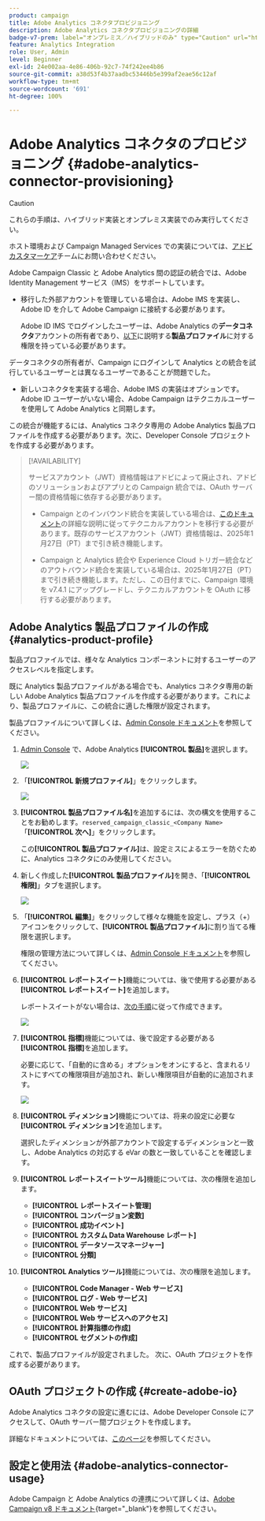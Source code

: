 ```yaml
---
product: campaign
title: Adobe Analytics コネクタプロビジョニング
description: Adobe Analytics コネクタプロビジョニングの詳細
badge-v7-prem: label="オンプレミス／ハイブリッドのみ" type="Caution" url="https://experienceleague.adobe.com/docs/campaign-classic/using/installing-campaign-classic/architecture-and-hosting-models/hosting-models-lp/hosting-models.html?lang=ja" tooltip="v7 のオンプレミスデプロイメントとハイブリッドデプロイメントにのみ適用されます"
feature: Analytics Integration
role: User, Admin
level: Beginner
exl-id: 24e002aa-4e86-406b-92c7-74f242ee4b86
source-git-commit: a38d53f4b37aadbc53446b5e399af2eae56c12af
workflow-type: tm+mt
source-wordcount: '691'
ht-degree: 100%

---
```


# Adobe Analytics コネクタのプロビジョニング {#adobe-analytics-connector-provisioning}

>[!CAUTION]
>
> これらの手順は、ハイブリッド実装とオンプレミス実装でのみ実行してください。
>
>ホスト環境および Campaign Managed Services での実装については、[アドビカスタマーケア](https://helpx.adobe.com/jp/enterprise/admin-guide.html/enterprise/using/support-for-experience-cloud.ug.html)チームにお問い合わせください。

Adobe Campaign Classic と Adobe Analytics 間の認証の統合では、Adobe Identity Management サービス（IMS）をサポートしています。

* 移行した外部アカウントを管理している場合は、Adobe IMS を実装し、Adobe ID を介して Adobe Campaign に接続する必要があります。

  Adobe ID IMS でログインしたユーザーは、Adobe Analytics の&#x200B;**データコネクタ**&#x200B;アカウントの所有者であり、[以下](#analytics-product-profile)に説明する&#x200B;**製品プロファイル**&#x200B;に対する権限を持っている必要があります。

データコネクタの所有者が、Campaign にログインして Analytics との統合を試行しているユーザーとは異なるユーザーであることが問題でした。

* 新しいコネクタを実装する場合、Adobe IMS の実装はオプションです。Adobe ID ユーザーがいない場合、Adobe Campaign はテクニカルユーザーを使用して Adobe Analytics と同期します。

この統合が機能するには、Analytics コネクタ専用の Adobe Analytics 製品プロファイルを作成する必要があります。次に、Developer Console プロジェクトを作成する必要があります。

>[!AVAILABILITY]
>
> サービスアカウント（JWT）資格情報はアドビによって廃止され、アドビのソリューションおよびアプリとの Campaign 統合では、OAuth サーバー間の資格情報に依存する必要があります。</br>
>
> * Campaign とのインバウンド統合を実装している場合は、[このドキュメント](https://developer.adobe.com/developer-console/docs/guides/authentication/ServerToServerAuthentication/migration/#_blank)の詳細な説明に従ってテクニカルアカウントを移行する必要があります。既存のサービスアカウント（JWT）資格情報は、2025年1月27日（PT）まで引き続き機能します。</br>
>
> * Campaign と Analytics 統合や Experience Cloud トリガー統合などのアウトバウンド統合を実装している場合は、2025年1月27日（PT）まで引き続き機能します。ただし、この日付までに、Campaign 環境を v7.4.1 にアップグレードし、テクニカルアカウントを OAuth に移行する必要があります。

## Adobe Analytics 製品プロファイルの作成 {#analytics-product-profile}

製品プロファイルでは、様々な Analytics コンポーネントに対するユーザーのアクセスレベルを指定します。

既に Analytics 製品プロファイルがある場合でも、Analytics コネクタ専用の新しい Adobe Analytics 製品プロファイルを作成する必要があります。これにより、製品プロファイルに、この統合に適した権限が設定されます。

製品プロファイルについて詳しくは、[Admin Console ドキュメント](https://helpx.adobe.com/mt/enterprise/admin-guide.html)を参照してください。

1. [Admin Console](https://adminconsole.adobe.com/) で、Adobe Analytics **[!UICONTROL 製品]**&#x200B;を選択します。

   ![](assets/do-not-localize/triggers_1.png)

1. 「**[!UICONTROL 新規プロファイル]**」をクリックします。

   ![](assets/do-not-localize/triggers_2.png)

1. **[!UICONTROL 製品プロファイル名]**&#x200B;を追加するには、次の構文を使用することをお勧めします。`reserved_campaign_classic_<Company Name>`「**[!UICONTROL 次へ]**」をクリックします。

   この&#x200B;**[!UICONTROL 製品プロファイル]**&#x200B;は、設定ミスによるエラーを防ぐために、Analytics コネクタにのみ使用してください。

1. 新しく作成した&#x200B;**[!UICONTROL 製品プロファイル]**&#x200B;を開き、「**[!UICONTROL 権限]**」タブを選択します。

   ![](assets/do-not-localize/triggers_3.png)

1. 「**[!UICONTROL 編集]**」をクリックして様々な機能を設定し、プラス（+）アイコンをクリックして、**[!UICONTROL 製品プロファイル]**&#x200B;に割り当てる権限を選択します。

   権限の管理方法について詳しくは、[Admin Console ドキュメント](https://helpx.adobe.com/mt/enterprise/using/manage-permissions-and-roles.html)を参照してください。

1. **[!UICONTROL レポートスイート]**&#x200B;機能については、後で使用する必要がある&#x200B;**[!UICONTROL レポートスイート]**&#x200B;を追加します。

   レポートスイートがない場合は、[次の手順](../../integrations/using/gs-aa.md)に従って作成できます。

   ![](assets/do-not-localize/triggers_4.png)

1. **[!UICONTROL 指標]**&#x200B;機能については、後で設定する必要がある&#x200B;**[!UICONTROL 指標]**&#x200B;を追加します。

   必要に応じて、「自動的に含める」オプションをオンにすると、含まれるリストにすべての権限項目が追加され、新しい権限項目が自動的に追加されます。

   ![](assets/do-not-localize/triggers_13.png)

1. **[!UICONTROL ディメンション]**&#x200B;機能については、将来の設定に必要な&#x200B;**[!UICONTROL ディメンション]**&#x200B;を追加します。

   選択したディメンションが外部アカウントで設定するディメンションと一致し、Adobe Analytics の対応する eVar の数と一致していることを確認します。

1. **[!UICONTROL レポートスイートツール]**&#x200B;機能については、次の権限を追加します。

   * **[!UICONTROL レポートスイート管理]**
   * **[!UICONTROL コンバージョン変数]**
   * **[!UICONTROL 成功イベント]**
   * **[!UICONTROL カスタム Data Warehouse レポート]**
   * **[!UICONTROL データソースマネージャー]**
   * **[!UICONTROL 分類]**

1. **[!UICONTROL Analytics ツール]**&#x200B;機能については、次の権限を追加します。

   * **[!UICONTROL Code Manager - Web サービス]**
   * **[!UICONTROL ログ - Web サービス]**
   * **[!UICONTROL Web サービス]**
   * **[!UICONTROL Web サービスへのアクセス]**
   * **[!UICONTROL 計算指標の作成]**
   * **[!UICONTROL セグメントの作成]**

これで、製品プロファイルが設定されました。 次に、OAuth プロジェクトを作成する必要があります。

## OAuth プロジェクトの作成 {#create-adobe-io}

Adobe Analytics コネクタの設定に進むには、Adobe Developer Console にアクセスして、OAuth サーバー間プロジェクトを作成します。

詳細なドキュメントについては、[このページ](oauth-technical-account.md#oauth-service)を参照してください。

## 設定と使用法 {#adobe-analytics-connector-usage}

Adobe Campaign と Adobe Analytics の連携について詳しくは、[Adobe Campaign v8 ドキュメント](https://experienceleague.adobe.com/ja/docs/campaign/campaign-v8/connect/ac-aa){target="_blank"}を参照してください。